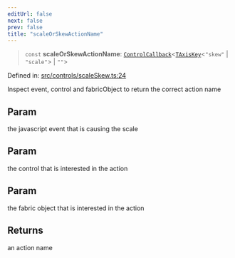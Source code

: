 ```yaml
---
editUrl: false
next: false
prev: false
title: "scaleOrSkewActionName"
---
```


> `const` **scaleOrSkewActionName**: [`ControlCallback`](/api/type-aliases/controlcallback/)\<[`TAxisKey`](/api/type-aliases/taxiskey/)\<`"skew"` \| `"scale"`\> \| `""`\>

Defined in: [src/controls/scaleSkew.ts:24](https://github.com/fabricjs/fabric.js/blob/8206f10a405480a7ba988ff6cfdde6412c1f13f8/src/controls/scaleSkew.ts#L24)

Inspect event, control and fabricObject to return the correct action name

## Param

the javascript event that is causing the scale

## Param

the control that is interested in the action

## Param

the fabric object that is interested in the action

## Returns

an action name
